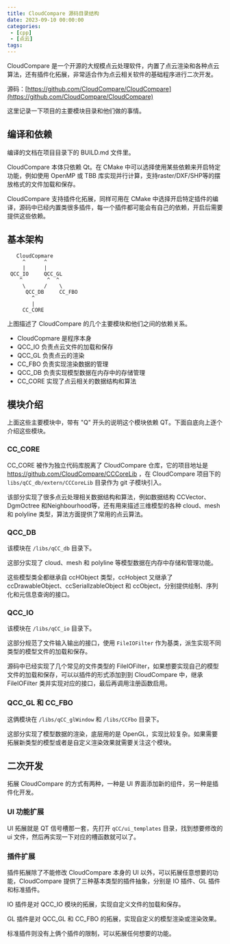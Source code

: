 ```yaml
---
title: CloudCompare 源码目录结构
date: 2023-09-10 00:00:00
categories: 
 - [cpp]
 - [点云]
tags: 
---
```


CloudCompare 是一个开源的大规模点云处理软件，内置了点云渲染和各种点云算法，还有插件化拓展，非常适合作为点云相关软件的基础程序进行二次开发。

源码：[https://github.com/CloudCompare/CloudCompare](https://github.com/CloudCompare/CloudCompare)

这里记录一下项目的主要模块目录和他们做的事情。

## 编译和依赖
编译的文档在项目目录下的 BUILD.md 文件里。

CloudCompare 本体只依赖 Qt。在 CMake 中可以选择使用某些依赖来开启特定功能，例如使用 OpenMP 或 TBB 库实现并行计算，支持raster/DXF/SHP等的摆放格式的文件加载和保存。

CloudCompare 支持插件化拓展，同样可用在 CMake 中选择开启特定插件的编译，源码中已经内置类很多插件，每一个插件都可能会有自己的依赖，开启后需要提供这些依赖。


## 基本架构
```
   CloudCopmare
     ^      ^
     |      | 
 QCC_IO     QCC_GL
    ^        ^  ^
     \      /    \
      QCC_DB     CC_FBO
        ^
        |
     CC_CORE
```
上图描述了 CloudCompare 的几个主要模块和他们之间的依赖关系。
- CloudCopmare 是程序本身
- QCC_IO 负责点云文件的加载和保存
- QCC_GL 负责点云的渲染
- CC_FBO 负责实现渲染数据的管理
- QCC_DB 负责实现模型数据在内存中的存储管理
- CC_CORE 实现了点云相关的数据结构和算法

## 模块介绍
上面这些主要模块中，带有 "Q" 开头的说明这个模块依赖 QT。下面自底向上逐个介绍这些模块。

### CC_CORE
CC_CORE 被作为独立代码库脱离了 CloudCompare 仓库，它的项目地址是 https://github.com/CloudCompare/CCCoreLib ，在 CloudCompare 项目下的 `libs/qCC_db/extern/CCCoreLib` 目录作为 git 子模块引入。

该部分实现了很多点云处理相关数据结构和算法，例如数据结构 CCVector、DgmOctree  和Neighbourhood等，还有用来描述三维模型的各种 cloud、mesh 和 polyline 类型，算法方面提供了常用的点云算法。

### QCC_DB
该模块在 `/libs/qCC_db` 目录下。

这部分实现了 cloud、mesh 和 polyline 等模型数据在内存中存储和管理功能。

这些模型类全都继承自 ccHObject 类型，ccHobject 又继承了 ccDrawableObject、ccSeriallzableObject 和 ccObject，分别提供绘制、序列化和元信息查询的接口。

### QCC_IO
该模块在 `/libs/qCC_io` 目录下。

这部分规范了文件输入输出的接口，使用 `FileIOFilter` 作为基类，派生实现不同类型的模型文件的加载和保存。

源码中已经实现了几个常见的文件类型的 FileIOFilter，如果想要实现自己的模型文件的加载和保存，可以以插件的形式添加到到 CloudCompare 中，继承 FileIOFilter 类并实现对应的接口，最后再调用注册函数启用。

### QCC_GL 和 CC_FBO
这俩模块在 `/libs/qCC_glWindow` 和 `/libs/CCFbo` 目录下。

这部分实现了模型数据的渲染，底层用的是 OpenGL，实现比较复杂。如果需要拓展新类型的模型或者是自定义渲染效果就需要关注这个模块。

## 二次开发
拓展 CloudCompare 的方式有两种，一种是 UI 界面添加新的组件，另一种是插件化开发。
### UI 功能扩展
UI 拓展就是 QT 信号槽那一套，先打开 `qCC/ui_templates` 目录，找到想要修改的 ui 文件，然后再实现一下对应的槽函数就可以了。

### 插件扩展
插件拓展除了不能修改 CloudCompare 本身的 UI 以外，可以拓展任意想要的功能，CloudCompare 提供了三种基本类型的插件抽象，分别是 IO 插件、GL 插件和标准插件。

IO 插件是对 QCC_IO 模块的拓展，实现自定义文件的加载和保存。

GL 插件是对 QCC_GL 和 CC_FBO 的拓展，实现自定义的模型渲染或渲染效果。

标准插件则没有上俩个插件的限制，可以拓展任何想要的功能。